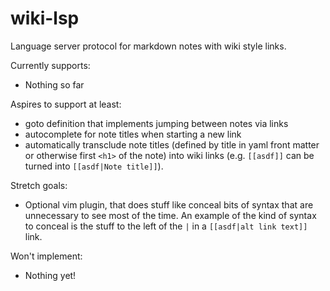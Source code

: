 # wiki-lsp
Language server protocol for markdown notes with wiki style links.

Currently supports:
- Nothing so far

Aspires to support at least:
- goto definition that implements jumping between notes via links
- autocomplete for note titles when starting a new link
- automatically transclude note titles (defined by title in yaml front matter or
  otherwise first `<h1>` of the note) into wiki links (e.g. `[[asdf]]` can be
  turned into `[[asdf|Note title]]`).

Stretch goals:
- Optional vim plugin, that does stuff like conceal bits of syntax that are
  unnecessary to see most of the time. An example of the kind of syntax to
  conceal is the stuff to the left of the `|` in a `[[asdf|alt link text]]`
  link.

Won't implement:
- Nothing yet!
